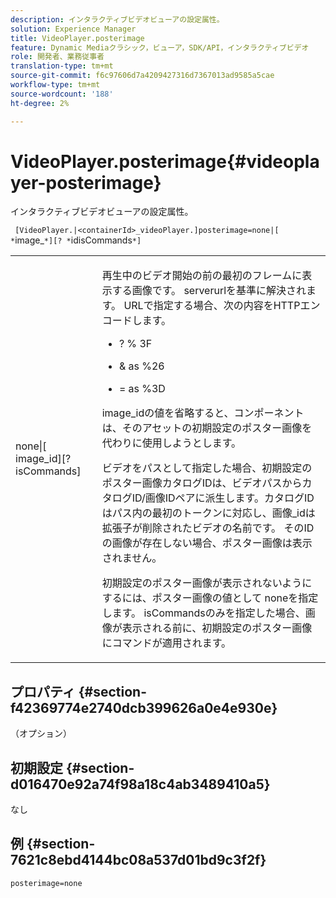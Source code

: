 ```yaml
---
description: インタラクティブビデオビューアの設定属性。
solution: Experience Manager
title: VideoPlayer.posterimage
feature: Dynamic Mediaクラシック，ビューア，SDK/API，インタラクティブビデオ
role: 開発者、業務従事者
translation-type: tm+mt
source-git-commit: f6c97606d7a4209427316d7367013ad9585a5cae
workflow-type: tm+mt
source-wordcount: '188'
ht-degree: 2%

---
```



# VideoPlayer.posterimage{#videoplayer-posterimage}

インタラクティブビデオビューアの設定属性。

` [VideoPlayer.|<containerId>_videoPlayer.]posterimage=none|[ *`image_`*][? *`idisCommands`*]`

<table id="table_C616483932C2482CA9794DDD7313FD7C"> 
 <tbody> 
  <tr> 
   <td colname="col1"> <p> <span class="codeph"> none|[<span class="varname"> image_id</span>][?<span class="varname"> isCommands</span>]</span> </p> </td> 
   <td colname="col2"> <p> 再生中のビデオ開始の前の最初のフレームに表示する画像です。<span class="codeph"> serverurl</span>を基準に解決されます。 URLで指定する場合、次の内容をHTTPエンコードします。 </p> <p> 
     <ul id="ul_B38A687CEFE64C68A0B2C227A68A458F"> 
      <li id="li_E7AE1BDAC17E49E0B7ACF89C5C0529F0"> <p> <span class="codeph"> ?</span> % <span class="codeph"> 3F</span> </p> </li> 
      <li id="li_391CCF067F734480B2B4AFC9760C479A"> <p> <span class="codeph"> &amp;</span> as  <span class="codeph"> %26</span> </p> </li> 
      <li id="li_6824B66A55554C5A8B12874DCF5BFAEE"> <p> <span class="codeph"> =</span> as  <span class="codeph"> %3D</span> </p> </li> 
     </ul> </p> <p><span class="codeph"><span class="varname"> image_id</span></span>の値を省略すると、コンポーネントは、そのアセットの初期設定のポスター画像を代わりに使用しようとします。 </p> <p>ビデオをパスとして指定した場合、初期設定のポスター画像カタログIDは、ビデオパスから<span class="codeph">カタログID/画像ID</span>ペアに派生します。<span class="codeph">カタログID</span>はパス内の最初のトークンに対応し、<span class="codeph">画像_id</span>は拡張子が削除されたビデオの名前です。 そのIDの画像が存在しない場合、ポスター画像は表示されません。 </p> <p>初期設定のポスター画像が表示されないようにするには、ポスター画像の値として<span class="codeph"> none</span>を指定します。 <span class="codeph"><span class="varname"> isCommands</span></span>のみを指定した場合、画像が表示される前に、初期設定のポスター画像にコマンドが適用されます。 </p> </td> 
  </tr> 
 </tbody> 
</table>

## プロパティ {#section-f42369774e2740dcb399626a0e4e930e}

（オプション）

## 初期設定 {#section-d016470e92a74f98a18c4ab3489410a5}

なし

## 例 {#section-7621c8ebd4144bc08a537d01bd9c3f2f}

```
posterimage=none
```

